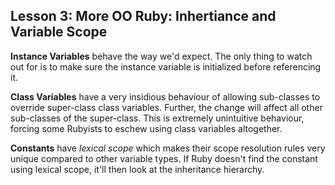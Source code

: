 ## Lesson 3: More OO Ruby: Inhertiance and Variable Scope

**Instance Variables** behave the way we'd expect. The only thing to watch out for is to make sure the instance variable is initialized before referencing it.  

**Class Variables** have a very insidious behaviour of allowing sub-classes to override super-class  class variables. Further, the change will affect all other sub-classes of the super-class. This is extremely unintuitive behaviour, forcing some Rubyists to eschew using class variables altogether.  

**Constants** have _lexical scope_ which makes their scope resolution rules very unique compared to other variable types. If Ruby doesn't find the constant using lexical scope, it'll then look at the inheritance hierarchy.

